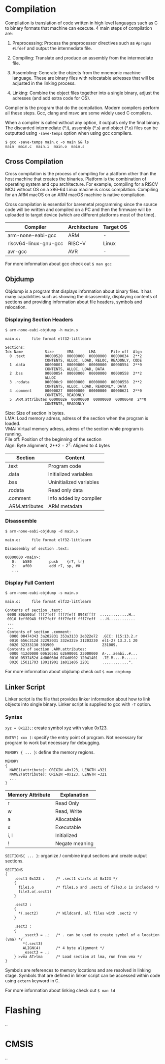 # Compilation

Compilation is translation of code written in high level languages such as C to
binary formats that machine can execute. 4 main steps of compilation are:

1. Preprocessing:
   Process the preprocessor directives such as `#pragma` `#ifdef` and output the
   intermediate file.

2. Compiling:
   Translate and produce an assembly from the intermediate file.

3. Assembling:
   Generate the objects from the mnemonic machine language. These are binary
   files with relocatable adresses that will be adjusted in the linking process.

4. Linking: Combine the object files together into a single binary, adjust the
   adresses (and add extra code for OS).

Compiler is the program that do the compilation. Modern compilers perform all
these steps. Gcc, clang and msvc are some widely used C compilers.

When a compiler is called without any option, it outputs only the final binary.
The discarded intermediate (\*.i), assembly (\*.s) and object (\*.o) files can
be outputted using `-save-temps` option when using gcc compilers.

```
$ gcc -save-temps main.c -o main && ls
main  main.c  main.i  main.o  main.s
```

## Cross Compilation

Cross compilation is the process of compiling for a platform other than the host
machine that creates the binaries. Platform is the combination of operating
system and cpu architecture. For example, compiling for a RISCV MCU without OS
on a x86-64 Linux macine is cross compilation. Compiling for an ARM macOS on an
ARM macOS machine is native compilation.

Cross compilation is essential for baremetal programming since the source code
will be written and compiled on a PC and then the firmware will be uploaded to
target device (which are different platforms most of the time).

| Compiler              | Architecture | Target OS |
| --------------------- | ------------ | --------- |
| arm-none-eabi-gcc     | ARM          | -         |
| riscv64-linux-gnu-gcc | RISC-V       | Linux     |
| avr-gcc               | AVR          | -         |

For more information about gcc check out `$ man gcc`

## Objdump

Objdump is a program that displays information about binary files.
It has many capabilities such as showing the disassembly, displaying contents of
sections and providing information about file headers, symbols and relocation.

### Displaying Section Headers

```
$ arm-none-eabi-objdump -h main.o

main.o:     file format elf32-littlearm

Sections:
Idx Name          Size      VMA       LMA       File off  Algn
  0 .text         00000520  00000000  00000000  00000034  2**2
                  CONTENTS, ALLOC, LOAD, RELOC, READONLY, CODE
  1 .data         00000001  00000000  00000000  00000554  2**0
                  CONTENTS, ALLOC, LOAD, DATA
  2 .bss          00000054  00000000  00000000  00000558  2**2
                  ALLOC
  3 .rodata       000000c9  00000000  00000000  00000558  2**2
                  CONTENTS, ALLOC, LOAD, READONLY, DATA
  4 .comment      00000027  00000000  00000000  00000621  2**0
                  CONTENTS, READONLY
  5 .ARM.attributes 0000002e  00000000  00000000  00000648  2**0
                  CONTENTS, READONLY
```

Size: Size of section in bytes.  
LMA: Load memory adress, adress of the section when the program is loaded.  
VMA: Virtual memory adress, adress of the section while program is running.  
File off: Position of the beginning of the section  
Algn: Byte alignment, 2\*\*2 = $2^2$: Aligned to 4 bytes  

| Section         | Content                 |
| --------------- | ----------------------- |
| .text           | Program code            |
| .data           | Initialized variables   |
| .bss            | Uninitialized variables |
| .rodata         | Read only data          |
| .comment        | Info added by compiler  |
| .ARM.attributes | ARM metadata            |

### Disassemble

```
$ arm-none-eabi-objdump -d main.o

main.o:     file format elf32-littlearm

Disassembly of section .text:

00000000 <main>:
   0:	b580      	push	{r7, lr}
   2:	af00      	add	r7, sp, #0
   ...
```

### Display Full Content

```
$ arm-none-eabi-objdump -s main.o

main.o:     file format elf32-littlearm

Contents of section .text:
 0000 80b500af fff7feff fff7feff 0948fff7  .............H..
 0010 feff0948 fff7feff fff7feff fff7feff  ...H............
 ...
 ...
 Contents of section .comment:
  0000 00474343 3a202831 353a3133 2e322e72  .GCC: (15:13.2.r
  0010 656c312d 32292031 332e322e 31203230  el1-2) 13.2.1 20
  0020 32333130 303900                      231009.
 Contents of section .ARM.attributes:
  0000 412d0000 00616561 62690001 23000000  A-...aeabi..#...
  0010 0537452d 4d00060d 074d0902 12041401  .7E-M....M......
  0020 15011703 18011901 1a011e06 2201      ............".
```

For more information about objdump check out `$ man objdump`

## Linker Script

Linker script is the file that provides linker information about how to link
objects into single binary. Linker script is supplied to gcc with `-T` option.

### Syntax

`xyz = 0x123;`: create symbol xyz with value 0x123.

`ENTRY( xxx )`: specify the entry point of program. Not necessary for program to
work but necessary for debugging.

`MEMORY { ... }`: define the memory regions.

```ld
MEMORY
{
  NAME1(attribute): ORIGIN =0x123, LENGTH =321
  NAME2(attribute): ORIGIN =0x123, LENGTH =321
  ...
}
```

| Memory Attribute | Explanation    |
| ---------------- | -------------- |
| r                | Read Only      |
| w                | Read, Write    |
| a                | Allocatable    |
| x                | Executable     |
| i, l             | Initialized    |
| !                | Negate meaning |

`SECTIONS{ ... }`: organize / combine input sections and create output sections.

```ld
SECTIONS
{
    .sect1 0x123 :     /* .sect1 starts at 0x123 */
    {
      file1.o          /* file1.o and .sect1 of file3.o is included */
      file3.o(.sect1)
    }
    
    .sect2 :
    {
      *(.sect2)        /* Wildcard, all files with .sect2 */
    }
    
    .sect3 :
    {
        _ssect3 = .;   /* . can be used to create symbol of a location (vma) */
        *(.sect3)
        ALIGN(4)       /* 4 byte alignment */
        _esect3 = .;
    } >vma AT>lma      /* Load section at lma, run from vma */
}
```

Symbols are references to memory locations and are resolved in linking stage. 
Symbols that are defined in linker script can be accessed within code using 
`extern` keyword in C.

For more information about linking check out `$ man ld`


# Flashing

..

# CMSIS

..
